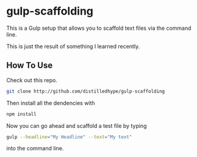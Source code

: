 # gulp-scaffolding

This is a Gulp setup that allows you to scaffold text files via the command line.

This is just the result of something I learned recently.

## How To Use

Check out this repo. 

```sh
git clone http://github.com/distilledhype/gulp-scaffolding
```

Then install all the dendencies with 

```js
npm install 
```

Now you can go ahead and scaffold a test file by typing

```sh
gulp --headline="My Headline" --text="My text" 
```

into the command line.
